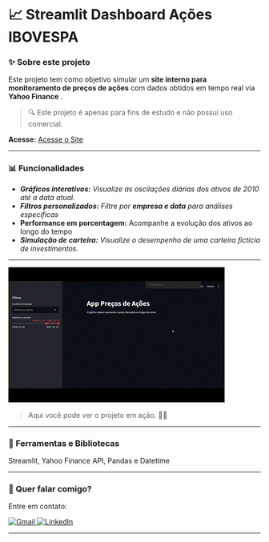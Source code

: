 # 📈 Streamlit Dashboard Ações IBOVESPA

### ✨ Sobre este projeto

Este projeto tem como objetivo simular um **site interno para monitoramento de preços de ações** com dados obtidos em tempo real via  **Yahoo Finance** .
> 🔍 Este projeto é apenas para fins de estudo e não possui uso comercial.

**Acesse:** [Acesse o Site](https://projeto-acoes.streamlit.app/)

---

### 📊 Funcionalidades

- ***Gráficos interativos:** Visualize as oscilações diárias dos ativos de 2010 até a data atual.*
- ***Filtros personalizados:** Filtre por **empresa e data** para análises específicas*
- **Performance em porcentagem:** Acompanhe a evolução dos ativos ao longo do tempo
- ***Simulação de carteira:** Visualize o desempenho de uma carteira fictícia de investimentos.*

---

<img src="acoes.gif" alt="Streamlit Projeto">

> Aqui você pode ver o projeto em ação. 🐱‍💻

---

### 🚀 Ferramentas e Bibliotecas

Streamlit, Yahoo Finance API, Pandas e Datetime

---

### 💌 Quer falar comigo?

Entre em contato:

<p align="left">  
<a href="mailto:edsoncarvalhointuria@gmail.com" title="Gmail">  
  <img src="https://img.shields.io/badge/-Gmail-FF0000?style=flat-square&labelColor=FF0000&logo=gmail&logoColor=white" alt="Gmail"/>  
</a>  
<a href="#" title="LinkedIn">  
  <img src="https://img.shields.io/badge/-LinkedIn-0e76a8?style=flat-square&logo=linkedin&logoColor=white" alt="LinkedIn"/>  
</a>  
</p>

---
